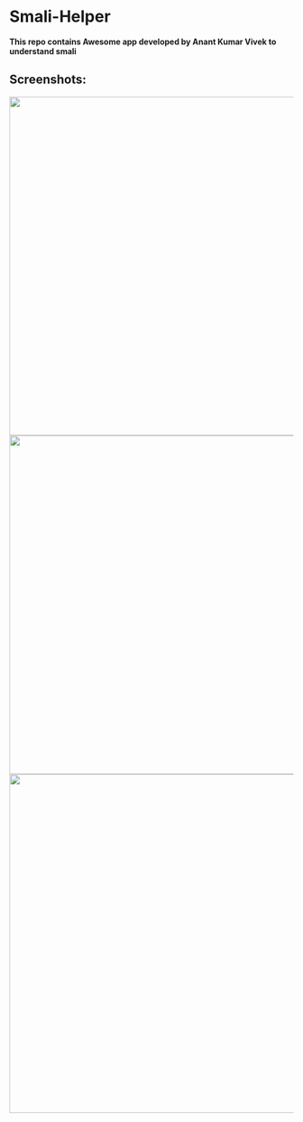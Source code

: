 # Smali-Helper

<b> This repo contains Awesome app developed by Anant Kumar Vivek to understand smali </b>

## Screenshots:
<img src="https://github.com/AbhiTheModder/understand-smali/assets/85984486/fd411a5a-dc14-4598-bb2a-c38f5ae6265e" height=600 /><img src="https://github.com/AbhiTheModder/understand-smali/assets/85984486/7832b33c-400c-4919-be00-b9958b837505" height=600 /><img src="https://github.com/AbhiTheModder/understand-smali/assets/85984486/6edf49f7-a48b-4990-a51d-30bf0348d072" height=600 />
